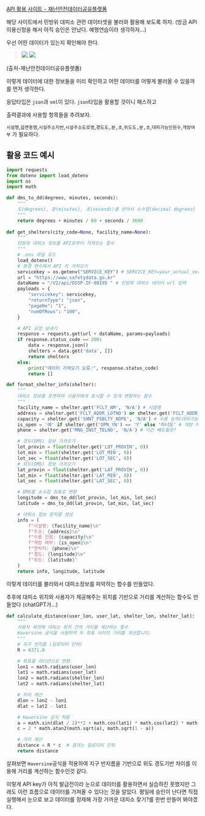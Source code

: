 [API 활용 사이트 - 재난안전데이터공유플랫폼](https://www.safetydata.go.kr/disaster-data/view?dataSn=184#none)

해당 사이트에서 민방위 대피소 관련 데이터셋을 불러와 활용해 보도록 하자.
(방금 API 이용신청을 해서 아직 승인은 안났다. 예행연습이라 생각하자...)


우선 어떤 데이터가 있는지 확인해야 한다.

>![](https://velog.velcdn.com/images/gyu_p/post/49e860f6-aa8c-47f6-a1c7-10b6f11079aa/image.png)
![](https://velog.velcdn.com/images/gyu_p/post/7091d4ff-580b-461b-92a2-3f4c373d0b7b/image.png)

(출처-재난안전데이터공유플랫폼)

이렇게 데이터에 대한 정보들을 미리 확인하고 어떤 데이터를 어떻게 불러올 수 있을까를 먼저 생각한다.

응답타입은 `json`과 `xml`이 있다. `json`타입을 활용할 것이니 패스하고

출력결과에 사용할 항목들을 추려보자.

`시설명`,`읍면동명`,`시설주소지번`,`시설주소도로명`,`경도도,분,초`,`위도도,분,초`,`대피가능인원수`,`개방여부` 가 필요하다.



## 활용 코드 예시

```python
import requests
from dotenv import load_dotenv
import os
import math 

def dms_to_dd(degrees, minutes, seconds):
    """
    도(degrees), 분(minutes), 초(seconds)를 받아서 소수점(decimal degrees) 형태의 좌표로 변환하는 함수
    """
    return degrees + minutes / 60 + seconds / 3600
    
def get_shelters(city_code=None, facility_name=None):
    """
    민방위 대피소 정보를 API로부터 가져오는 함수
    """
    # .env 파일 로드
    load_dotenv()
    # 환경 변수에서 API 키 가져오기
    servicekey = os.getenv("SERVICE_KEY") # SERVICE_KEY=your_actual_service_key_here `.env` 파일 안의 내용
    url = "https://www.safetydata.go.kr"
    dataName = "/V2/api/DSSP-IF-00195 " # 민방위 대피소 데이터 url 입력   
    payloads = {
        "servicekey": servicekey,
        "returnType": "json",
        "pageNo": "1",
        "numOfRows": "100",
    }

    # API 요청 보내기
    response = requests.get(url + dataName, params=payloads)
    if response.status_code == 200:
        data = response.json()
        shelters = data.get('data', [])
        return shelters
    else:
        print("데이터 가져오기 오류:", response.status_code)
        return [] 

def format_shelter_info(shelter):
    """
    대피소 정보를 포맷하여 사용자에게 표시할 수 있게 변환하는 함수
    """
    facility_name = shelter.get('FCLT_NM', 'N/A') # 시설명
    address = shelter.get('FCLT_ADDR_LOTNO') or shelter.get('FCLT_ADDR_RONA', 'N/A') # 도로명 먼저 찾고, 지번 찾기
    capacity = shelter.get('SHNT_PSBLTY_NOPE', 'N/A') # 수용 능력(대피가능 인원수)
    is_open = '예' if shelter.get('OPN_YN') == 'Y' else '아니오' # 개방 여부
    phone = shelter.get('MNG_INST_TELNO', 'N/A') # 이건 빼도될듯?

    # 경도(DMS) 정보 가져오기
    lot_provin = float(shelter.get('LOT_PROVIN', 0))
    lot_min = float(shelter.get('LOT_MIN', 0))
    lot_sec = float(shelter.get('LOT_SEC', 0))
    # 위도(DMS) 정보 가져오기
    lat_provin = float(shelter.get('LAT_PROVIN', 0))
    lat_min = float(shelter.get('LAT_MIN', 0))
    lat_sec = float(shelter.get('LAT_SEC', 0))

    # DMS를 소수점 좌표로 변환
    longitude = dms_to_dd(lot_provin, lot_min, lot_sec)
    latitude = dms_to_dd(lat_provin, lat_min, lat_sec)

    # 대피소 정보 문자열 생성
    info = (
        f"시설명: {facility_name}\n"
        f"주소: {address}\n"
        f"수용 인원: {capacity}\n"
        f"개방 여부: {is_open}\n"
        f"연락처: {phone}\n"
        f"경도: {longitude}\n"
        f"위도: {latitude}"
    )
    return info, longitude, latitude	
```

이렇게 데이터를 불러와서 대피소정보를 파악하는 함수를 만들었다.

추후에 대피소 위치와 사용자가 제공해주는 위치를 기반으로 거리를 계산하는 함수도 만들었다 (chatGPT가...)

```python
def calculate_distance(user_lon, user_lat, shelter_lon, shelter_lat):
    """
    사용자 위치와 대피소 위치 간의 거리를 계산하는 함수
    Haversine 공식을 사용하여 두 좌표 사이의 거리를 계산합니다.
    """
    # 지구 반지름 (킬로미터 단위)
    R = 6371.0

    # 좌표를 라디안으로 변환
    lon1 = math.radians(user_lon)
    lat1 = math.radians(user_lat)
    lon2 = math.radians(shelter_lon)
    lat2 = math.radians(shelter_lat)

    # 차이 계산
    dlon = lon2 - lon1
    dlat = lat2 - lat1

    # Haversine 공식 적용
    a = math.sin(dlat / 2)**2 + math.cos(lat1) * math.cos(lat2) * math.sin(dlon / 2)**2
    c = 2 * math.atan2(math.sqrt(a), math.sqrt(1 - a))

    # 거리 계산
    distance = R * c  # 결과는 킬로미터 단위
    return distance
```

살펴보면 `Haversine`공식을 적용하여 지구 반지름을 기반으로 위도 경도기반 차이를 이용해 거리를 계산하는 함수인것 같다.


이렇게 API key가 아직 발급전이라 눈으로 데이터를 활용하면서 실습하진 못했지만 그래도 이런 흐름으로 데이터를 가져올 수 있다는 것을 알았다.
평일에 승인이 난다면 직접 실행해서 눈으로 보고 데이터를 정제해 가장 가까운 대피소 찾기?를 한번 만들어 봐야겠다.
